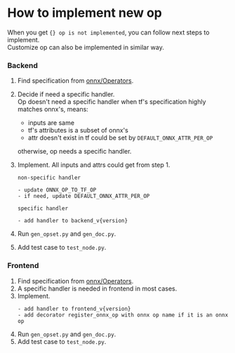 How to implement new op
======

When you get `{} op is not implemented`, you can follow next steps to implement.  
Customize op can also be implemented in similar way.

### Backend

1.  Find specification from [onnx/Operators](https://github.com/onnx/onnx/blob/master/docs/Operators.md).
2.  Decide if need a specific handler.  
    Op doesn't need a specific handler when tf's specification highly matches onnx's, means:
    
    - inputs are same
    - tf's attributes is a subset of onnx's    
    - attr doesn't exist in tf could be set by `DEFAULT_ONNX_ATTR_PER_OP`  
    
    otherwise, op needs a specific handler.
3.  Implement. All inputs and attrs could get from step 1.
    ```
    non-specific handler
    
    - update ONNX_OP_TO_TF_OP
    - if need, update DEFAULT_ONNX_ATTR_PER_OP
    ```
    ```
    specific handler
    
    - add handler to backend_v{version}
    ```
4.  Run `gen_opset.py` and `gen_doc.py`.
5.  Add test case to `test_node.py`.

### Frontend

1.  Find specification from [onnx/Operators](https://github.com/onnx/onnx/blob/master/docs/Operators.md).
2.  A specific handler is needed in frontend in most cases.
3.  Implement.
    ```
    - add handler to frontend_v{version}
    - add decorator register_onnx_op with onnx op name if it is an onnx op
    ```
4.  Run `gen_opset.py` and `gen_doc.py`.
5.  Add test case to `test_node.py`.